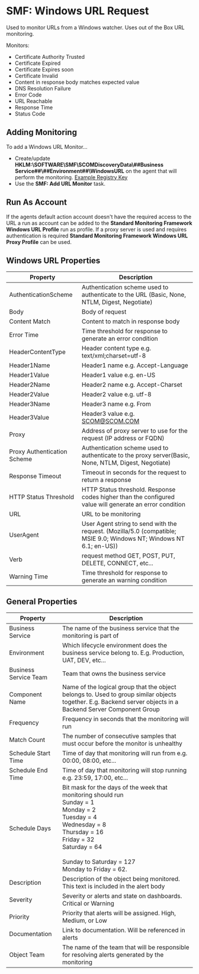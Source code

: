 ﻿
# SMF: Windows URL Request
Used to monitor URLs from a Windows watcher. Uses out of the Box URL monitoring.

Monitors:

* Certificate Authority Trusted
* Certificate Expired
* Certificate Expires soon
* Certificate Invalid
* Content in response body matches expected value
* DNS Resolution Failure
* Error Code
* URL Reachable
* Response Time
* Status Code

## Adding Monitoring

To add a Windows URL Monitor...

* Create/update **HKLM:\SOFTWARE\SMF\SCOMDiscoveryData\\##Business Service##\\##Environment##\\WindowsURL** on the agent that will perform the monitoring. [Example Registry Key](https://github.com/KeithRochester/Standard-Monitoring-Framework/blob/main/Documentation/Example%20Files/WindowsURL.reg)
* Use the **SMF: Add URL Monitor** task.                 

## Run As Account
If the agents default action account doesn't have the required access to the URL a run as account can be added to the **Standard Monitoring Framework Windows URL Profile** run as profile. If a proxy server is used and requires authentication is required **Standard Monitoring Framework Windows URL Proxy Profile** can be used.

## Windows URL Properties 

|Property|Description|
|-|-|
|AuthenticationScheme|Authentication scheme used to authenticate to the URL (Basic, None, NTLM, Digest, Negotiate)|
|Body|Body of request|
|Content Match|Content to match in response body|
|Error Time|Time threshold for response to generate an error condition|
|HeaderContentType|Header content type e.g. text/xml;charset=utf-8|
|Header1Name|Header1 name e.g. Accept-Language|
|Header1Value|Header1 value e.g. en-US|
|Header2Name|Header2 name e.g. Accept-Charset|
|Header2Value|Header2 value e.g. utf-8|
|Header3Name|Header3 name e.g. From|
|Header3Value|Header3 value e.g. SCOM@SCOM.COM|
|Proxy|Address of proxy server to use for the request (IP address or FQDN)|
|Proxy Authentication Scheme|Authentication scheme used to authenticate to the proxy server(Basic, None, NTLM, Digest, Negotiate)|
|Response Timeout|Timeout in seconds for the request to return a response|
|HTTP Status Threshold|HTTP Status threshold. Response codes higher than the configured value will generate an error condition|
|URL|URL to be monitoring|
|UserAgent|User Agent string to send with the request. (Mozilla/5.0 (compatible; MSIE 9.0; Windows NT; Windows NT 6.1; en-US))|
|Verb|request method GET, POST, PUT, DELETE, CONNECT, etc... |
|Warning Time|Time threshold for response to generate an warning condition|

## General Properties

|Property|Description|
|-|-|
|Business Service|The name of the business service that the monitoring is part of|
|Environment|Which lifecycle environment does the business service belong to. E.g. Production, UAT, DEV, etc...|
|Business Service Team|Team that owns the business service|
|Component Name|Name of the logical group that the object belongs to. Used to group similar objects together. E.g. Backend server objects in a Backend Server Component Group|
|Frequency|Frequency in seconds that the monitoring will run|
|Match Count|The number of consecutive samples that must occur before the monitor is unhealthy|
|Schedule Start Time|Time of day that monitoring will run from e.g. 00:00, 08:00, etc...|
|Schedule End Time|Time of day that monitoring will stop running e.g. 23:59, 17:00, etc...|
|Schedule Days|Bit mask for the days of the week that monitoring should run<br>Sunday = 1<br>  Monday = 2 <br>Tuesday = 4<br>Wednesday = 8<br>Thursday = 16<br>Friday = 32<br>Saturday = 64<br><br>Sunday to Saturday = 127<br>Monday to Friday = 62.|
|Description|Description of the object being monitored. This text is included in the alert body|
|Severity|Severity or alerts and state on dashboards. Critical or Warning|
|Priority|Priority that alerts will be assigned. High, Medium, or Low|
|Documentation|Link to documentation. Will be referenced in alerts|
|Object Team|The name of the team that will be responsible for resolving alerts generated by the monitoring|
